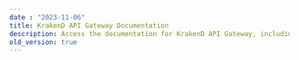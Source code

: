 ```yaml
---
date : "2023-11-06"
title: KrakenD API Gateway Documentation
description: Access the documentation for KrakenD API Gateway, including guides, tutorials, and reference materials for its implementation
old_version: true
---
```

